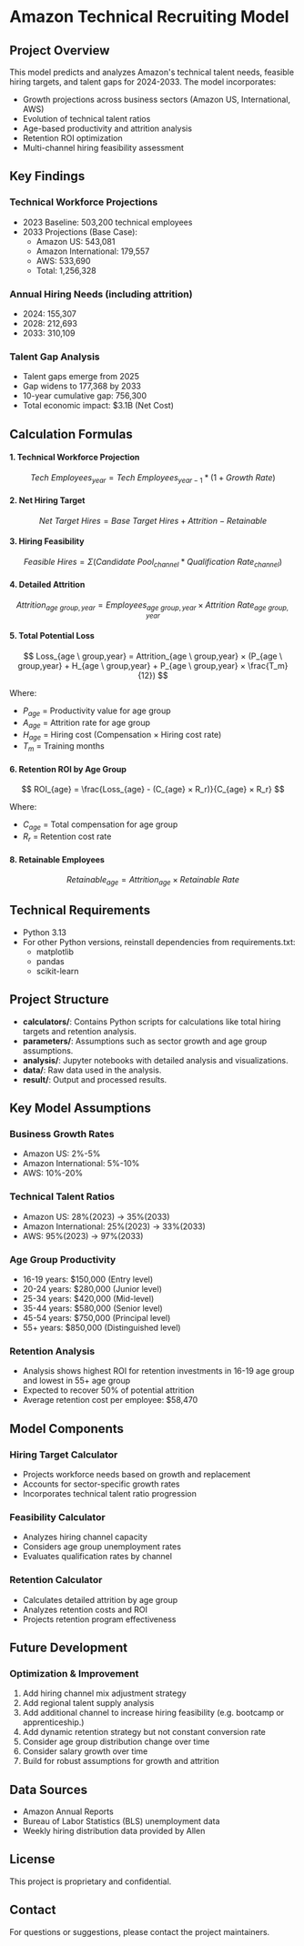 # Amazon Technical Recruiting Model

## Project Overview
This model predicts and analyzes Amazon's technical talent needs, feasible hiring targets, and talent gaps for 2024-2033. The model incorporates:

- Growth projections across business sectors (Amazon US, International, AWS)
- Evolution of technical talent ratios
- Age-based productivity and attrition analysis
- Retention ROI optimization
- Multi-channel hiring feasibility assessment

## Key Findings

### Technical Workforce Projections
- 2023 Baseline: 503,200 technical employees
- 2033 Projections (Base Case):
  - Amazon US: 543,081
  - Amazon International: 179,557
  - AWS: 533,690
  - Total: 1,256,328

### Annual Hiring Needs (including attrition)
- 2024: 155,307 
- 2028: 212,693
- 2033: 310,109

### Talent Gap Analysis
- Talent gaps emerge from 2025
- Gap widens to 177,368 by 2033
- 10-year cumulative gap: 756,300
- Total economic impact: $3.1B (Net Cost)

## Calculation Formulas

#### 1. Technical Workforce Projection
$$
Tech \ Employees_{year} = Tech \ Employees_{year-1} * (1 + Growth \ Rate) 
$$

#### 2. Net Hiring Target
$$
Net \ Target \ Hires = Base \ Target \ Hires + Attrition - Retainable
$$

#### 3. Hiring Feasibility
$$
Feasible \ Hires = Σ(Candidate \ Pool_{channel} * Qualification \ Rate_{channel})
$$

#### 4. Detailed Attrition
$$
Attrition_{age \ group,year} = Employees_{age \ group,year} × Attrition\ Rate_{age \ group,year}
$$

#### 5. Total Potential Loss
$$
Loss_{age \ group,year} = Attrition_{age \ group,year} × (P_{age \ group,year} + H_{age \ group,year} + P_{age \ group,year} × \frac{T_m}{12})
$$

Where:
- $P_{age}$ = Productivity value for age group
- $A_{age}$ = Attrition rate for age group
- $H_{age}$ = Hiring cost (Compensation × Hiring cost rate)
- $T_m$ = Training months

#### 6. Retention ROI by Age Group
$$
ROI_{age} = \frac{Loss_{age} - (C_{age} × R_r)}{C_{age} × R_r}
$$

Where:
- $C_{age}$ = Total compensation for age group
- $R_r$ = Retention cost rate

#### 8. Retainable Employees
$$
Retainable_{age} = Attrition_{age} × Retainable\ Rate
$$

## Technical Requirements

- Python 3.13
- For other Python versions, reinstall dependencies from requirements.txt:
  - matplotlib
  - pandas
  - scikit-learn

## Project Structure
- **calculators/**: Contains Python scripts for calculations like total hiring targets and retention analysis.
- **parameters/**: Assumptions such as sector growth and age group assumptions.
- **analysis/**: Jupyter notebooks with detailed analysis and visualizations.
- **data/**: Raw data used in the analysis.
- **result/**: Output and processed results.

## Key Model Assumptions

### Business Growth Rates
- Amazon US: 2%-5%
- Amazon International: 5%-10%
- AWS: 10%-20%

### Technical Talent Ratios
- Amazon US: 28%(2023) → 35%(2033)
- Amazon International: 25%(2023) → 33%(2033)
- AWS: 95%(2023) → 97%(2033)

### Age Group Productivity
- 16-19 years: $150,000 (Entry level)
- 20-24 years: $280,000 (Junior level)
- 25-34 years: $420,000 (Mid-level)
- 35-44 years: $580,000 (Senior level)
- 45-54 years: $750,000 (Principal level)
- 55+ years: $850,000 (Distinguished level)

### Retention Analysis
- Analysis shows highest ROI for retention investments in 16-19 age group and lowest in 55+ age group
- Expected to recover 50% of potential attrition
- Average retention cost per employee: $58,470

## Model Components

### Hiring Target Calculator
- Projects workforce needs based on growth and replacement
- Accounts for sector-specific growth rates
- Incorporates technical talent ratio progression

### Feasibility Calculator
- Analyzes hiring channel capacity
- Considers age group unemployment rates
- Evaluates qualification rates by channel

### Retention Calculator
- Calculates detailed attrition by age group
- Analyzes retention costs and ROI
- Projects retention program effectiveness

## Future Development

### Optimization & Improvement
1. Add hiring channel mix adjustment strategy
2. Add regional talent supply analysis
3. Add additional channel to increase hiring feasibility (e.g. bootcamp or apprenticeship.)
4. Add dynamic retention strategy but not constant conversion rate
5. Consider age group distribution change over time
6. Consider salary growth over time
7. Build for robust assumptions for growth and attrition


## Data Sources

- Amazon Annual Reports
- Bureau of Labor Statistics (BLS) unemployment data
- Weekly hiring distribution data provided by Allen

## License

This project is proprietary and confidential.

## Contact

For questions or suggestions, please contact the project maintainers.


